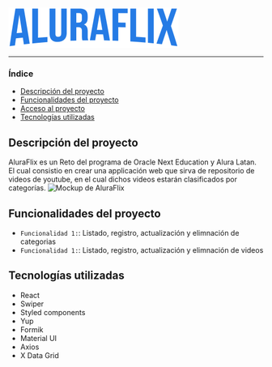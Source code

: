 ![Logo de AluraFlix](./src/assets/img/logo.svg)  

<hr>  

### Índice  

- [Descripción del proyecto](#Descripción-del-proyecto) 
- [Funcionalidades del proyecto](#Funcionalidades-del-proyecto)  
- [Acceso al proyecto](#Acceso-al-proyecto)  
- [Tecnologías utilizadas](#Tecnologías-utilizadas)  
## Descripción del proyecto  

AluraFlix es un Reto del programa de Oracle Next Education y Alura Latan. El cual consistio en crear una applicación web que sirva de repositorio de videos de youtube, en el cual dichos videos estarán clasificados por categorías. 
![Mockup de AluraFlix](./src/assets/img/previsualizaci%C3%B3n.png)   
## Funcionalidades del proyecto 
- `Funcionalidad 1:`: Listado, registro, actualización y elimnación de categorias
- `Funcionalidad 1:`: Listado, registro, actualización y elimnación de videos 
## Tecnologías utilizadas
- React
- Swiper
- Styled components
- Yup
- Formik
- Material UI
- Axios
- X Data Grid

